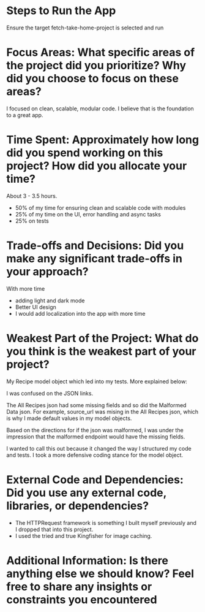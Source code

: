 # Steps to Run the App

Ensure the target fetch-take-home-project is selected and run

# Focus Areas: What specific areas of the project did you prioritize? Why did you choose to focus on these areas?

I focused on clean, scalable, modular code. I believe that is the foundation to a great app.

# Time Spent: Approximately how long did you spend working on this project? How did you allocate your time?

About 3 - 3.5 hours.

- 50% of my time for ensuring clean and scalable code with modules
- 25% of my time on the UI, error handling and async tasks
- 25% on tests

# Trade-offs and Decisions: Did you make any significant trade-offs in your approach?

With more time
- adding light and dark mode
- Better UI design
- I would add localization into the app with more time

# Weakest Part of the Project: What do you think is the weakest part of your project?

My Recipe model object which led into my tests. More explained below:

I was confused on the JSON links. 

The All Recipes json had some missing fields and so did the Malformed Data json. For example, source_url was mising in the All Recipes json, which is why I made default values in my model objects.

Based on the directions for if the json was malformed, I was under the impression that the malformed endpoint would have the missing fields.

I wanted to call this out because it changed the way I structured my code and tests. I took a more defensive coding stance for the model object.

# External Code and Dependencies: Did you use any external code, libraries, or dependencies?

- The HTTPRequest framework is something I built myself previously and I dropped that into this project.
- I used the tried and true Kingfisher for image caching.

# Additional Information: Is there anything else we should know? Feel free to share any insights or constraints you encountered

